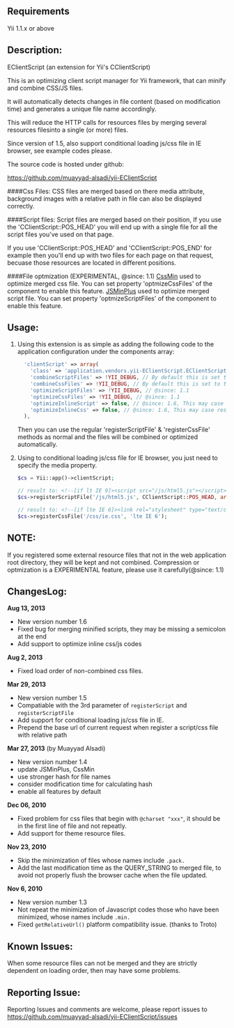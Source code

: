 Requirements
---------------
Yii 1.1.x or above


Description:
---------------
EClientScript (an extension for Yii's CClientScript)

This is an optimizing client script manager for Yii framework, 
that can minify and combine CSS/JS files.

It will automatically detects changes in file content (based on modification time)
and generates a unique file name accordingly.

This will reduce the HTTP calls for resources files by merging several resources 
filesinto a single (or more) files.

Since version of 1.5, also support conditional loading js/css file in IE browser, 
see example codes please.

The source code is hosted under github:

<https://github.com/muayyad-alsadi/yii-EClientScript>


####Css Files:
CSS files are merged based on there media attribute, background images with 
a relative path in file can also be displayed correctly.

####Script files:
Script files are merged based on their position, If you use the 'CClientScript::POS_HEAD'
you will end up with a single file for all the script files you've used on that page.

If you use 'CClientScript::POS_HEAD' and 'CClientScript::POS_END' for example then 
you'll end up with two files for each page on that request, becuase those resources 
are located in different positions.

####File optmization (EXPERIMENTAL, @since: 1.1)
[CssMin](http://code.google.com/p/cssmin/) used to optimize merged css file.
You can set property 'optmizeCssFiles' of the component to enable this feature.
[JSMinPlus](http://crisp.tweakblogs.net/blog/1856/jsmin+-version-13.html) used to optimize merged script file.
You can set property 'optmizeScriptFiles' of the component to enable this feature.


Usage:
---------------

1. Using this extension is as simple as adding the following code to 
   the application configuration under the components array:

   ```php
     'clientScript' => array(
       'class' => 'application.vendors.yii-EClientScript.EClientScript',
       'combineScriptFiles' => !YII_DEBUG, // By default this is set to true, set this to true if you'd like to combine the script files
       'combineCssFiles' => !YII_DEBUG, // By default this is set to true, set this to true if you'd like to combine the css files
       'optimizeScriptFiles' => !YII_DEBUG,	// @since: 1.1
       'optimizeCssFiles' => !YII_DEBUG, // @since: 1.1
       'optimizeInlineScript' => false, // @since: 1.6, This may case response slower
       'optimizeInlineCss' => false, // @since: 1.6, This may case response slower
     ),
   ```

   Then you can use the regular 'registerScriptFile' & 'registerCssFile' methods as normal 
   and the files will be combined or optimized automatically.

2. Using to conditional loading js/css file for IE browser,
   you just need to specify the media property.

   ```php
   $cs = Yii::app()->clientScript;

   // result to: <!--[if lt IE 9]><script src="/js/html5.js"></script><![endif]-->
   $cs->registerScriptFile('/js/html5.js', CClientScript::POS_HEAD, array('media' => 'lt IE 9'));

   // result to: <!--[if lte IE 6]><link rel="stylesheet" type="text/css" href="bootstrap/css/ie.css" /><![endif]-->
   $cs->registerCssFile('/css/ie.css', 'lte IE 6');
   ```


NOTE:
---------------
If you registered some external resource files that not in the web application root directory,
they will be kept and not combined. Compression or optmization is a EXPERIMENTAL feature, 
please use it carefully(@since: 1.1)


ChangesLog:
---------------

**Aug 13, 2013**

- New version number 1.6
- Fixed bug for merging minified scripts, they may be missing a semicolon at the end
- Add support to optimize inline css/js codes

**Aug 2, 2013**

- Fixed load order of non-combined css files.

**Mar 29, 2013**

- New version number 1.5
- Compatiable with the 3rd parameter of `registerScript` and `registerScriptFile`
- Add support for conditional loading js/css file in IE.
- Prepend the base url of current request when register a script/css file with relative path

**Mar 27, 2013** (by Muayyad Alsadi)

- New version number 1.4
- update JSMinPlus, CssMin
- use stronger hash for file names
- consider modification time for calculating hash
- enable all features by default

**Dec 06, 2010**

- Fixed problem for css files that begin with `@charset "xxx"`, it should be in the first line of file and not repeatly.
- Add support for theme resource files.

**Nov 23, 2010**

- Skip the minimization of files whose names include `.pack.`
- Add the last modification time as the QUERY_STRING to merged file, to avoid not properly flush the browser cache when the file updated.

**Nov 6, 2010**

- New version number 1.3
- Not repeat the minimization of Javascript codes those who have been minimized, whose names include `.min.`
- Fixed `getRelativeUrl()` platform compatibility issue. (thanks to Troto)


Known Issues:
---------------
When some resource files can not be merged and they are strictly dependent on loading order, 
then may have some problems.


Reporting Issue:
---------------
Reporting Issues and comments are welcome, please report issues to
<https://github.com/muayyad-alsadi/yii-EClientScript/issues>
